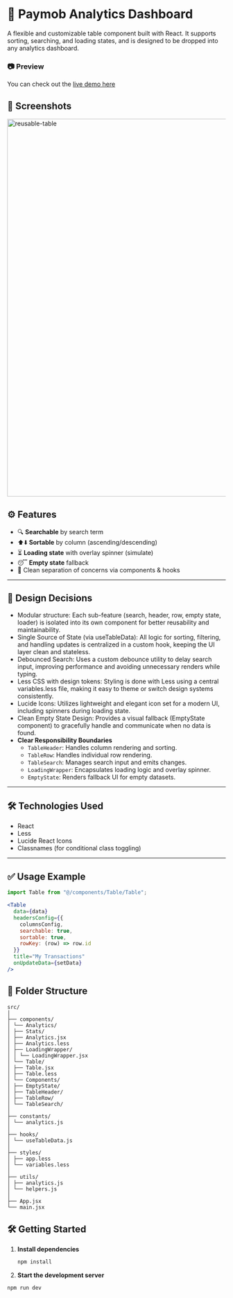 # 🚀 Paymob Analytics Dashboard

A flexible and customizable table component built with React. It supports sorting, searching, and loading states, and is designed to be dropped into any analytics dashboard.


### 📷 Preview  
You can check out the [live demo here](https://paymob-reusable-table.vercel.app/)


## 📸 Screenshots
<img width="1898" height="872" alt="reusable-table" src="https://github.com/user-attachments/assets/c7b57ca3-80d5-4175-8c08-7a38d292f4d7" />

## ⚙️ Features

- 🔍 **Searchable** by search term
- ⬆️⬇️ **Sortable** by column (ascending/descending)
- ⏳ **Loading state** with overlay spinner (simulate)
- 😴 **Empty state** fallback
- 🎯 Clean separation of concerns via components & hooks

---

## 🧠 Design Decisions
- Modular structure: Each sub-feature (search, header, row, empty state, loader) is isolated into its own component for better reusability and maintainability.
- Single Source of State (via useTableData): All logic for sorting, filtering, and handling updates is centralized in a custom hook, keeping the UI layer clean and stateless.
- Debounced Search: Uses a custom debounce utility to delay search input, improving performance and avoiding unnecessary renders while typing.
- Less CSS with design tokens: Styling is done with Less using a central variables.less file, making it easy to theme or switch design systems consistently.
- Lucide Icons: Utilizes lightweight and elegant icon set for a modern UI, including spinners during loading state.
- Clean Empty State Design: Provides a visual fallback (EmptyState component) to gracefully handle and communicate when no data is found.
- **Clear Responsibility Boundaries**  
  - `TableHeader`: Handles column rendering and sorting.  
  - `TableRow`: Handles individual row rendering.  
  - `TableSearch`: Manages search input and emits changes.  
  - `LoadingWrapper`: Encapsulates loading logic and overlay spinner.  
  - `EmptyState`: Renders fallback UI for empty datasets.

---

## 🛠️ Technologies Used
- React
- Less
- Lucide React Icons
- Classnames (for conditional class toggling)

---
## ✅ Usage Example

```jsx
import Table from "@/components/Table/Table";

<Table
  data={data}
  headersConfig={{
    columnsConfig,
    searchable: true,
    sortable: true,
    rowKey: (row) => row.id
  }}
  title="My Transactions"
  onUpdateData={setData}
/>
```

## 📁 Folder Structure

```
src/
│
├── components/
│ └── Analytics/
│ ├── Stats/
│ ├── Analytics.jsx
│ ├── Analytics.less
│ ├── LoadingWrapper/
│ │ └── LoadingWrapper.jsx
│ └── Table/
│ ├── Table.jsx
│ ├── Table.less
│ └── Components/
│ ├── EmptyState/
│ ├── TableHeader/
│ ├── TableRow/
│ └── TableSearch/
│
├── constants/
│ └── analytics.js
│
├── hooks/
│ └── useTableData.js
│
├── styles/
│ ├── app.less
│ └── variables.less
│
├── utils/
│ ├── analytics.js
│ └── helpers.js
│
├── App.jsx
└── main.jsx
```


## 🛠️ Getting Started

1. **Install dependencies**
   ```bash
   npm install
2. **Start the development server**
  ```bash
  npm run dev
